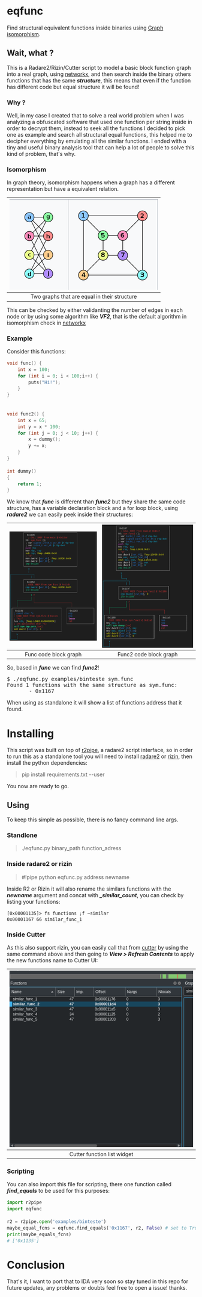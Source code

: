 # eqfunc

Find structural equivalent functions inside binaries using [Graph isomorphism](https://en.wikipedia.org/wiki/Graph_isomorphism).

## Wait, what ?

This is a Radare2/Rizin/Cutter script to model a basic block function graph into a real graph, using [networkx](https://networkx.org), and then search inside the binary others functions that has the same ***structure***, this means that even if the function has different code but equal structure it will be found!

### Why ?

Well, in my case I created that to solve a real world problem when I was analyzing a obfuscated software that used one function per string inside in order to decrypt them, instead to seek all the functions I decided to pick one as example and search all structural equal functions, this helped me to decipher everything by emulating all the similar functions. I ended with a tiny and useful binary analysis tool that can help a lot of people to solve this kind of problem, that's why.

### Isomorphism

In graph theory, isomorphism happens when a graph has a different representation but have a equivalent relation. 

|![](assets/isograph.png)|
|:--:|
|Two graphs that are equal in their structure|

This can be checked by either validanting the number of edges in each node or by using some algorithm like ***VF2***, that is the default algorithm in isomorphism check in [networkx](https://networkx.org/documentation/stable/reference/algorithms/isomorphism.html)

### Example

Consider this functions:

```c
void func() {
	int x = 100;
	for (int i = 0; i < 100;i++) {
		puts("Hi!");
	}
}


void func2() {
	int x = 65;
	int y = x * 100;
	for (int j = 0; j < 10; j++) {
		x = dummy();	
		y += x;
	}
}

int dummy() 
{
	return 1;
}
```

We know that ***func*** is different than ***func2*** but they share the same code structure, has a variable declaration block and a for loop block, using ***radare2*** we can easily peek inside their structures:

|![](assets/func1_graph.png)|![](assets/func2_graph.png)|
|:--:|:--:|
|Func code block graph|Func2 code block graph|

So, based in ***func*** we can find ***func2***!

<pre>
$ ./eqfunc.py examples/binteste sym.func                                              
Found 1 functions with the same structure as sym.func: 
       - 0x1167
</pre>

When using as standalone it will show a list of functions address that it found.

# Installing

This script was built on top of [r2pipe](https://github.com/radareorg/radare2-r2pipe), a radare2 script interface, so in order to run this as a standalone tool you will need to install [radare2](https://github.com/radareorg/radare2) or [rizin](https://github.com/rizinorg/rizin), then install the python dependencies:

> pip install requirements.txt --user

You now are ready to go.

## Using

To keep this simple as possible, there is no fancy command line args.

### Standlone
> ./eqfunc.py binary_path function_adress

### Inside radare2 or rizin

>#!pipe python eqfunc.py address newname

Inside R2 or Rizin it will also rename the similars functions with the ***newname*** argument and concat with ***_similar_count***, you can check by listing your functions:

```
[0x00001135]> fs functions ;f ~similar
0x00001167 66 similar_func_1
```

### Inside Cutter

As this also support rizin, you can easily call that from [cutter](https://cutter.re) by using the same command above and then going to ***View > Refresh Contents*** to apply the new functions name to Cutter UI:

|![](assets/cutter_funcs.png)|
|:--:|
|Cutter function list widget|



### Scripting

You can also import this file for scripting, there one function called ***find_equals*** to be used for this purposes:


```python
import r2pipe
import eqfunc

r2 = r2pipe.open('examples/binteste')
maybe_equal_fcns = eqfunc.find_equals('0x1167', r2, False) # set to True if you are using rzpipe
print(maybe_equals_fcns)
# ['0x1135']
```




# Conclusion


That's it, I want to port that to IDA very soon so stay tuned in this repo for future updates, any problems or doubts feel free to open a issue! thanks.






